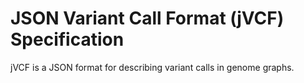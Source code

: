 # JSON Variant Call Format (jVCF) Specification

jVCF is a JSON format for describing variant calls in genome graphs.
